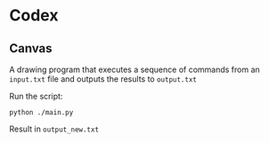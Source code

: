 # Codex
## Canvas
A drawing program that executes a sequence of commands from an `input.txt` file and outputs the results to `output.txt`

Run the script:

```shell
python ./main.py
```
Result in `output_new.txt`

